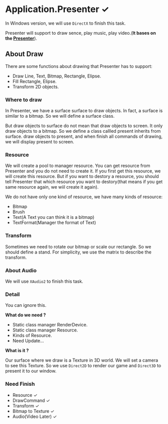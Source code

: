 ﻿# Application.Presenter ✓

In Windows version, we will use `DirectX` to finish this task.

Presenter will support to draw sence, play music, play video.(**It bases on the [Presenter](https://github.com/LinkClinton/Presenter)**).

## About Draw

There are some functions about drawing that Presenter has to support:

- Draw Line, Text, Bitmap, Rectangle, Elipse.
- Fill Rectangle, Elipse.
- Transform 2D objects.

### Where to draw

In Presenter, we have a surface surface to draw objects.
In fact, a surface is similar to a bitmap. So we will define a surface class.

But draw objects to surface do not mean that draw objects to screen. 
It only draw objects to a bitmap.
So we define a class callled present inherits from surface.
draw objects to present, and when finish all commands of drawing, we will display present to screen.

### Resource

We will create a pool to manager resource.
You can get resource from Presenter and you do not need to create it.
If you first get this resource, we will create this resource.
But if you want to destory a resource, you should tell Presenter that which resource you want to destory(that means if you get same resource again, we wiil create it again).

We do not have only one kind of resource, we have many kinds of resource:

- Bitmap
- Brush
- Text(A Text you can think it is a bitmap)
- TextFormat(Manager the format of Text)

### Transform

Sometimes we need to rotate our bitmap or scale our rectangle.
So we should define a stand. For simplicity, we use the matrix to describe the transform.

### About Audio

We will use `XAudio2` to finish this task.

### Detail 

You can ignore this.

**What do we need ?**

- Static class manager RenderDevice.
- Static class manager Resource.
- Kinds of Resource.
- Need Update...

**What is it ?**

Our surface where we draw is a Texture in 3D world. We will set a camera to see this Texture.
So we use `Direct2D` to render our game and `Direct3D` to present it to our window. 

### Need Finish

- Resource  ✓
- DrawCommand ✓
- Transform ✓
- Bitmap to Texture ✓
- Audio(Video Later) ✓